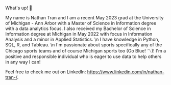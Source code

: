 What's up! 👋 

My name is Nathan Tran and I am a recent May 2023 grad at the University of Michigan - Ann Arbor with a Master of Science in Information degree with a data analytics focus. 
I also received my Bachelor of Science in Information degree at Michigan in May 2022 with focus in Information Analysis and a minor in Applied Statistics.
\n
I have knowledge in Python, SQL, R, and Tableau. 
\n
I'm passionate about sports specifically any of the Chicago sports teams and of course Michigan sports too (Go Blue! 〽️)! 
I'm a positive and responsible individual who is eager to use data to help others in any way I can!


Feel free to check me out on LinkedIn: https://www.linkedin.com/in/nathan-tran-/.
